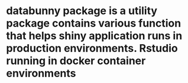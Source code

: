 # databunny package is a utility package contains various function that helps shiny application runs in production environments. Rstudio running in docker container environments
